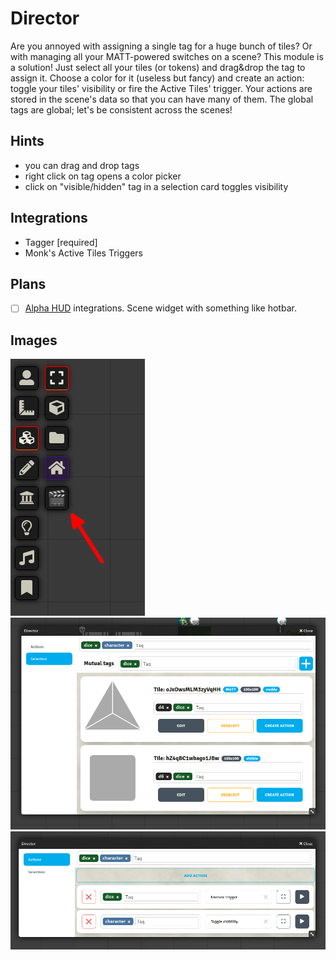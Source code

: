 # Director
Are you annoyed with assigning a single tag for a huge bunch of tiles? Or with managing all your MATT-powered switches on a scene? This module is a solution!
Just select all your tiles (or tokens) and drag&drop the tag to assign it. Choose a color for it (useless but fancy) and create an action: toggle your tiles' visibility or fire the Active Tiles' trigger. 
Your actions are stored in the scene's data so that you can have many of them. The global tags are global; let's be consistent across the scenes!

## Hints
- you can drag and drop tags
- right click on tag opens a color picker
- click on "visible/hidden" tag in a selection card toggles visibility

## Integrations
* Tagger [required]
* Monk's Active Tiles Triggers

## Plans
- [ ] [Alpha HUD](https://github.com/averrin/alpha-hud) integrations. Scene widget with something like hotbar.

## Images
![toolbar](/assets/toolbar.png)
![selection](/assets/selection.png)
![actions](/assets/actions.png)
